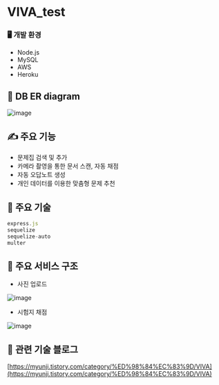 # VIVA_test
### 🖥️ 개발 환경

- Node.js
- MySQL
- AWS
- Heroku

## 🧩 DB ER diagram

![image](https://user-images.githubusercontent.com/52443695/121127587-f5bcad80-c864-11eb-8a79-92543c03f452.png)

## ✍️ 주요 기능

- 문제집 검색 및 추가
- 카메라 촬영을 통한 문서 스캔, 자동 채점
- 자동 오답노트 생성
- 개인 데이터를 이용한 맞춤형 문제 추천

## 🎲 주요 기술

```jsx
express.js
sequelize
sequelize-auto
multer
```

## 🔧 주요 서비스 구조

- 사진 업로드

![image](https://user-images.githubusercontent.com/52443695/121127611-ffdeac00-c864-11eb-841b-85d1e876604c.png)

- 시험지 채점

![image](https://user-images.githubusercontent.com/52443695/121127662-1422a900-c865-11eb-962a-7f96a671a718.png)

## 📃 관련 기술 블로그

[https://myunji.tistory.com/category/%ED%98%84%EC%83%9D/VIVA](https://myunji.tistory.com/category/%ED%98%84%EC%83%9D/VIVA)
